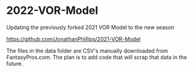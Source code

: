 # 2022-VOR-Model
Updating the previously forked 2021 VOR Model to the new season

https://github.com/JonathanPhillips/2021-VOR-Model

The files in the data folder are CSV's manually downloaded from FantasyPros.com. The plan is to add code that will scrap that data in the future.
